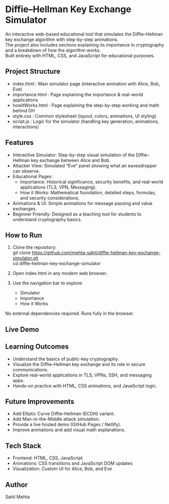 # Diffie–Hellman Key Exchange Simulator

An interactive web-based educational tool that simulates the Diffie–Hellman key exchange algorithm with step-by-step animations.  
The project also includes sections explaining its importance in cryptography and a breakdown of how the algorithm works.  
Built entirely with HTML, CSS, and JavaScript for educational purposes.  

## Project Structure

- index.html : Main simulator page (interactive animation with Alice, Bob, Eve)  
- importance.html : Page explaining the importance & real-world applications  
- howItWorks.html : Page explaining the step-by-step working and math behind DH  
- style.css : Common stylesheet (layout, colors, animations, UI styling)  
- script.js : Logic for the simulator (handling key generation, animations, interactions)  

## Features

- Interactive Simulator: Step-by-step visual simulation of the Diffie–Hellman key exchange between Alice and Bob.  
- Attacker View: Simulated “Eve” panel showing what an eavesdropper can observe.  
- Educational Pages:  
  - Importance: Historical significance, security benefits, and real-world applications (TLS, VPN, Messaging).  
  - How it Works: Mathematical foundation, detailed steps, formulas, and security considerations.  
- Animations & UI: Simple animations for message passing and value exchanges.  
- Beginner Friendly: Designed as a teaching tool for students to understand cryptography basics.  

## How to Run

1. Clone the repository:  
   git clone https://github.com/mehta-sahil/diffie-hellman-key-exchange-simulator.git  
   cd diffie-hellman-key-exchange-simulator  

2. Open index.html in any modern web browser.  

3. Use the navigation bar to explore:  
   - Simulator  
   - Importance  
   - How it Works  

No external dependencies required. Runs fully in the browser.  

## Live Demo


## Learning Outcomes

- Understand the basics of public-key cryptography.  
- Visualize the Diffie–Hellman key exchange and its role in secure communications.  
- Explore real-world applications in TLS, VPNs, SSH, and messaging apps.  
- Hands-on practice with HTML, CSS animations, and JavaScript logic.  

## Future Improvements

- Add Elliptic Curve Diffie–Hellman (ECDH) variant.  
- Add Man-in-the-Middle attack simulation.  
- Provide a live hosted demo (GitHub Pages / Netlify).  
- Improve animations and add visual math explanations.  

## Tech Stack

- Frontend: HTML, CSS, JavaScript  
- Animations: CSS transitions and JavaScript DOM updates  
- Visualization: Custom UI for Alice, Bob, and Eve  

## Author

Sahil Mehta  

